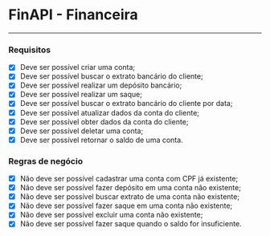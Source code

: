 # FinAPI - Financeira  
---  
### Requisitos  
- [x] Deve ser possível criar uma conta;  
- [x] Deve ser possível buscar o extrato bancário do cliente;  
- [x] Deve ser possível realizar um depósito bancário;  
- [x] Deve ser possível realizar um saque;  
- [x] Deve ser possível buscar o extrato bancário do cliente por data;  
- [x] Deve ser possível atualizar dados da conta do cliente;  
- [x] Deve ser possível obter dados da conta do cliente;  
- [x] Deve ser possível deletar uma conta;  
- [x] Deve ser possível retornar o saldo de uma conta.  

### Regras de negócio  
- [x] Não deve ser possível cadastrar uma conta com CPF já existente;  
- [x] Não deve ser possível fazer depósito em uma conta não existente;  
- [x] Não deve ser possível buscar extrato de uma conta não existente;  
- [x] Não deve ser possível fazer saque em uma conta não existente;  
- [x] Não deve ser possível excluir uma conta não existente;  
- [x] Não deve ser possível fazer saque quando o saldo for insuficiente.  

